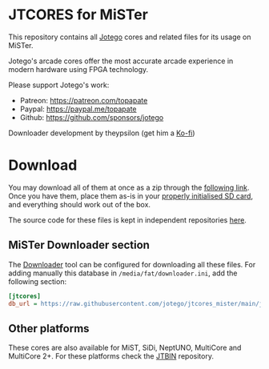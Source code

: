 # JTCORES for MiSTer

This repository contains all [Jotego](https://twitter.com/topapate) cores and related files for its usage on MiSTer.

Jotego's arcade cores offer the most accurate arcade experience in modern hardware using FPGA technology.

Please support Jotego's work:
* Patreon: https://patreon.com/topapate
* Paypal: https://paypal.me/topapate
* Github: https://github.com/sponsors/jotego

Downloader development by theypsilon (get him a [Ko-fi](https://ko-fi.com/theypsilon))

# Download

You may download all of them at once as a zip through the [following link](https://github.com/jotego/jtcores_mister/archive/refs/heads/main.zip). Once you have them, place them as-is in your [properly initialised SD card](https://github.com/MiSTer-devel/mr-fusion), and everything should work out of the box.

The source code for these files is kept in independent repositories [here](https://github.com/jotego).

## MiSTer Downloader section

The [Downloader](https://github.com/MiSTer-devel/Downloader_MiSTer) tool can be configured for downloading all these files. For adding manually this database in `/media/fat/downloader.ini`, add the following section:

```ini
[jtcores]
db_url = https://raw.githubusercontent.com/jotego/jtcores_mister/main/jtbindb.json.zip

```


## Other platforms

These cores are also available for MiST, SiDi, NeptUNO, MultiCore and MultiCore 2+. For these platforms check the [JTBIN](https://github.com/jotego/jtbin) repository.

